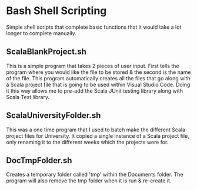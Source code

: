
# Bash Shell Scripting

Simple shell scripts that complete basic functions that it would take a lot longer to complete manually.

## ScalaBlankProject.sh
This is a simple program that takes 2 pieces of user input. First tells the program where you would like the file to be stored & the second is the name of the file. This program automatically creates all the files that go along with a Scala project file that is going to be used within Visual Studio Code. </n></n>
Doing it this way allows me to pre-add the Scala JUnit testing library along with Scala Test library. 

## ScalaUniversityFolder.sh
This was a one time program that I used to batch make the different Scala project files for University. It copied a single instance of a Scala project file, only renaming it to the different weeks which the projects were for. 

## DocTmpFolder.sh
Creates a temporary folder called 'tmp' within the Documents folder. The program will also remove the tmp folder when it is run & re-create it.
